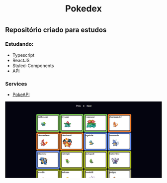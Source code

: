 <h1 align="center"> Pokedex <h1>

## Repositório criado para estudos
### Estudando:
- Typescript
- ReactJS
- Styled-Components
- API 

### Services
- [PokeAPI](https://pokeapi.co/)

![image info](screenshot.png)
